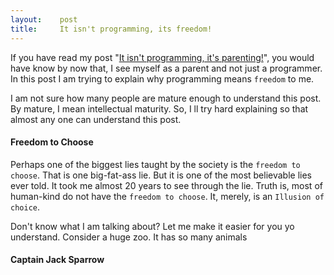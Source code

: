 ```yaml
---
layout:    post
title:     It isn't programming, its freedom!
---
```


If you have read my post "[It isn't programming, it's parenting!](/2014/05/09/its-not-programming-its-parenting.html)", you would have know by now that, I see myself as a parent and not just a programmer. In this post I am trying to explain why programming means `freedom` to me.

I am not sure how many people are mature enough to understand this post. By mature, I mean intellectual maturity. So, I ll try hard explaining so that almost any one can understand this post.

#### Freedom to Choose

Perhaps one of the biggest lies taught by the society is the `freedom to choose`. That is one big-fat-ass lie. But it is one of the most believable lies ever told. It took me almost 20 years to see through the lie. Truth is, most of human-kind do not have the `freedom to choose`. It, merely, is an `Illusion of choice`.

Don't know what I am talking about? Let me make it easier for you yo understand. Consider a huge zoo. It has so many animals

#### Captain Jack Sparrow

